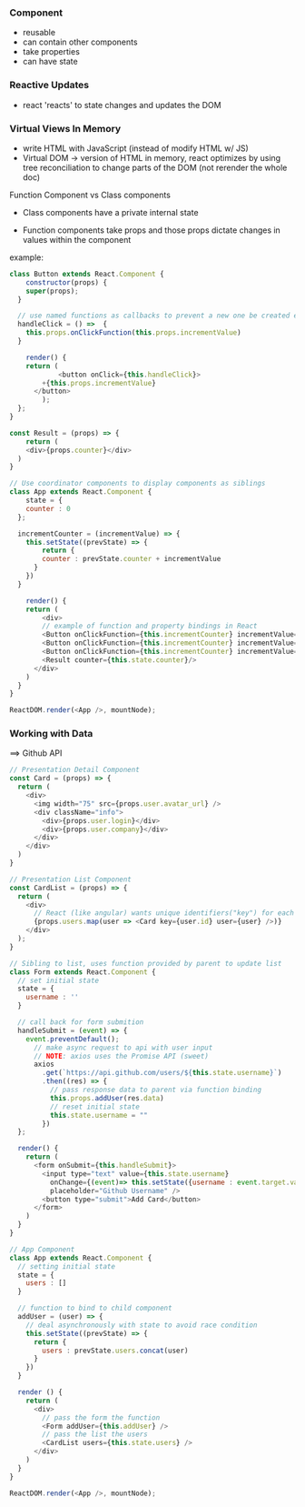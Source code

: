 ### Component

* reusable
* can contain other components
* take properties
* can have state

### Reactive Updates

* react 'reacts' to state changes and updates the DOM

### Virtual Views In Memory

* write HTML with JavaScript (instead of modify HTML w/ JS)
* Virtual DOM -> version of HTML in memory, react optimizes by using tree reconciliation to change parts of the DOM (not rerender the whole doc)

Function Component vs Class components

* Class components have a private internal state

* Function components take props and those props dictate changes in values within the component

example:

```js
class Button extends React.Component {
	constructor(props) {
  	super(props);
  }

  // use named functions as callbacks to prevent a new one be created every time
  handleClick = () =>  {
  	this.props.onClickFunction(this.props.incrementValue)
  }

	render() {
  	return (
			<button onClick={this.handleClick}>
      	+{this.props.incrementValue}
      </button>
		);
  };
}

const Result = (props) => {
	return (
  	<div>{props.counter}</div>
  )
}

// Use coordinator components to display components as siblings
class App extends React.Component {
	state = {
  	counter : 0
  };

  incrementCounter = (incrementValue) => {
  	this.setState((prevState) => {
    	return {
      	counter : prevState.counter + incrementValue
      }
    })
  }

	render() {
  	return (
    	<div>
        // example of function and property bindings in React
      	<Button onClickFunction={this.incrementCounter} incrementValue={1} />
      	<Button onClickFunction={this.incrementCounter} incrementValue={10} />
      	<Button onClickFunction={this.incrementCounter} incrementValue={100} />
        <Result counter={this.state.counter}/>
      </div>
    )
  }
}

ReactDOM.render(<App />, mountNode);

```

### Working with Data
==> Github API


```js
// Presentation Detail Component
const Card = (props) => {
  return (
    <div>
      <img width="75" src={props.user.avatar_url} />
      <div className="info">
        <div>{props.user.login}</div>
        <div>{props.user.company}</div>
      </div>
    </div>
  )
}

// Presentation List Component
const CardList = (props) => {
  return (
    <div>
      // React (like angular) wants unique identifiers("key") for each component
      {props.users.map(user => <Card key={user.id} user={user} />)}
    </div>
  );
}

// Sibling to list, uses function provided by parent to update list
class Form extends React.Component {
  // set initial state
  state = {
    username : ''
  }

  // call back for form submition
  handleSubmit = (event) => {
    event.preventDefault();
      // make async request to api with user input
      // NOTE: axios uses the Promise API (sweet)
      axios
        .get(`https://api.github.com/users/${this.state.username}`)
        .then((res) => {
          // pass response data to parent via function binding
          this.props.addUser(res.data)
          // reset initial state
          this.state.username = ""
        })
  };

  render() {
    return (
      <form onSubmit={this.handleSubmit}>
        <input type="text" value={this.state.username}
          onChange={(event)=> this.setState({username : event.target.value})}
          placeholder="Github Username" />
        <button type="submit">Add Card</button>
      </form>
    )
  }
}

// App Component
class App extends React.Component {
  // setting initial state
  state = {
    users : []
  }

  // function to bind to child component
  addUser = (user) => {
    // deal asynchronously with state to avoid race condition
    this.setState((prevState) => {
      return {
        users : prevState.users.concat(user)
      }
    })
  }

  render () {
    return (
      <div>
        // pass the form the function
        <Form addUser={this.addUser} />
        // pass the list the users
        <CardList users={this.state.users} />
      </div>
    )
  }
}

ReactDOM.render(<App />, mountNode);
```
